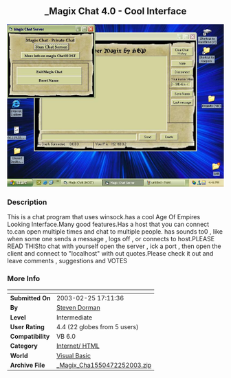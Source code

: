 ﻿<div align="center">

## \_Magix Chat 4\.0 \-  Cool Interface

<img src="PIC2003226165021468.JPG">
</div>

### Description

This is a chat program that uses winsock.has a cool Age Of Empires Looking Interface.Many good features.Has a host that you can connect to.can open multiple times and chat to multiple people. has sounds to0 , like when some one sends a message , logs off , or connects to host.PLEASE READ THIS!to chat with yourself open the server , ick a port , then open the client and connect to "localhost" with out quotes.Please check it out and leave comments , suggestions and VOTES
 
### More Info
 


<span>             |<span>
---                |---
**Submitted On**   |2003-02-25 17:11:36
**By**             |[Steven Dorman](https://github.com/Planet-Source-Code/PSCIndex/blob/master/ByAuthor/steven-dorman.md)
**Level**          |Intermediate
**User Rating**    |4.4 (22 globes from 5 users)
**Compatibility**  |VB 6\.0
**Category**       |[Internet/ HTML](https://github.com/Planet-Source-Code/PSCIndex/blob/master/ByCategory/internet-html__1-34.md)
**World**          |[Visual Basic](https://github.com/Planet-Source-Code/PSCIndex/blob/master/ByWorld/visual-basic.md)
**Archive File**   |[\_Magix\_Cha1550472252003\.zip](https://github.com/Planet-Source-Code/steven-dorman-magix-chat-4-0-cool-interface__1-43526/archive/master.zip)








